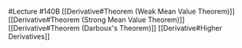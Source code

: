 #Lecture #140B
[[Derivative#Theorem (Weak Mean Value Theorem)]]
[[Derivative#Theorem (Strong Mean Value Theorem)]]
[[Derivative#Theorem (Darboux's Theorem)]]
[[Derivative#Higher Derivatives]]

